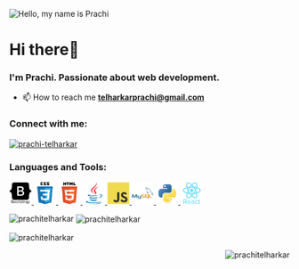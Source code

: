 ![Hello, my name is Prachi](https://user-images.githubusercontent.com/111901109/235492640-86aa5c57-4b8c-41b4-a535-bf3042a67d71.gif)

<h1 align="start">Hi there👋</h1>
<h3 align="start">I'm Prachi. Passionate about web development.</h3>


- 📫 How to reach me **telharkarprachi@gmail.com**

<h3 align="left">Connect with me:</h3>
<p align="left">
<a href="https://linkedin.com/in/prachi-telharkar" target="blank"><img align="center" src="https://raw.githubusercontent.com/rahuldkjain/github-profile-readme-generator/master/src/images/icons/Social/linked-in-alt.svg" alt="prachi-telharkar" height="30" width="40" /></a>
</p>

<h3 align="left">Languages and Tools:</h3>
<p align="left"> <a href="https://getbootstrap.com" target="_blank" rel="noreferrer"> <img src="https://raw.githubusercontent.com/devicons/devicon/master/icons/bootstrap/bootstrap-plain-wordmark.svg" alt="bootstrap" width="40" height="40"/> </a> <a href="https://www.w3schools.com/css/" target="_blank" rel="noreferrer"> <img src="https://raw.githubusercontent.com/devicons/devicon/master/icons/css3/css3-original-wordmark.svg" alt="css3" width="40" height="40"/> </a> <a href="https://www.w3.org/html/" target="_blank" rel="noreferrer"> <img src="https://raw.githubusercontent.com/devicons/devicon/master/icons/html5/html5-original-wordmark.svg" alt="html5" width="40" height="40"/> </a> <a href="https://www.java.com" target="_blank" rel="noreferrer"> <img src="https://raw.githubusercontent.com/devicons/devicon/master/icons/java/java-original.svg" alt="java" width="40" height="40"/> </a> <a href="https://developer.mozilla.org/en-US/docs/Web/JavaScript" target="_blank" rel="noreferrer"> <img src="https://raw.githubusercontent.com/devicons/devicon/master/icons/javascript/javascript-original.svg" alt="javascript" width="40" height="40"/> </a> <a href="https://www.mysql.com/" target="_blank" rel="noreferrer"> <img src="https://raw.githubusercontent.com/devicons/devicon/master/icons/mysql/mysql-original-wordmark.svg" alt="mysql" width="40" height="40"/> </a> <a href="https://www.python.org" target="_blank" rel="noreferrer"> <img src="https://raw.githubusercontent.com/devicons/devicon/master/icons/python/python-original.svg" alt="python" width="40" height="40"/> </a> <a href="https://reactjs.org/" target="_blank" rel="noreferrer"> <img src="https://raw.githubusercontent.com/devicons/devicon/master/icons/react/react-original-wordmark.svg" alt="react" width="40" height="40"/> </a> </p>

<p><img align="left" src="https://github-readme-stats.vercel.app/api/top-langs?username=prachitelharkar&show_icons=true&locale=en&layout=compact" alt="prachitelharkar" /></p>

<p>&nbsp;<img align="center" src="https://github-readme-stats.vercel.app/api?username=prachitelharkar&show_icons=true&locale=en" alt="prachitelharkar" /></p>

<p><img align="center" src="https://github-readme-streak-stats.herokuapp.com/?user=prachitelharkar&" alt="prachitelharkar" /></p>
<p align="right"> <img src="https://komarev.com/ghpvc/?username=prachitelharkar&label=Profile%20views&color=0e75b6&style=flat" alt="prachitelharkar" /> </p>

